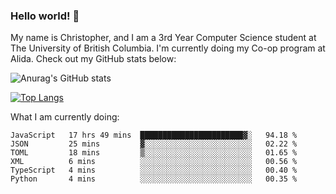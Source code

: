 ### Hello world! 👋
My name is Christopher, and I am a 3rd Year Computer Science student at The University of British Columbia. I'm currently doing my Co-op program at Alida.
Check out my GitHub stats below: 

![Anurag's GitHub stats](https://github-readme-stats-chrishadrian.vercel.app/api?username=chrishadrian&hide=contribs,issues&count_private=true&show_icons=true&theme=tokyonight)

[![Top Langs](https://github-readme-stats-chrishadrian.vercel.app/api/top-langs/?username=chrishadrian&layout=compact&theme=tokyonight&langs_count=4)](https://github.com/anuraghazra/github-readme-stats)

What I am currently doing:
<!--START_SECTION:waka-->

```text
JavaScript   17 hrs 49 mins  ███████████████████████▓░   94.18 %
JSON         25 mins         ▓░░░░░░░░░░░░░░░░░░░░░░░░   02.22 %
TOML         18 mins         ▒░░░░░░░░░░░░░░░░░░░░░░░░   01.65 %
XML          6 mins          ░░░░░░░░░░░░░░░░░░░░░░░░░   00.56 %
TypeScript   4 mins          ░░░░░░░░░░░░░░░░░░░░░░░░░   00.40 %
Python       4 mins          ░░░░░░░░░░░░░░░░░░░░░░░░░   00.35 %
```

<!--END_SECTION:waka-->
<!-- [![willianrod's wakatime stats](https://github-readme-stats.vercel.app/api/wakatime?username=chrishadrian)](https://github.com/anuraghazra/github-readme-stats) -->

<!--
- 🔭 I’m currently working on ...
- 🌱 I’m currently learning ...
- 👯 I’m looking to collaborate on ...
- 🤔 I’m looking for help with ...
- 💬 Ask me about ...
- 📫 How to reach me: ...
- 😄 Pronouns: ...
- ⚡ Fun fact: ...
-->
